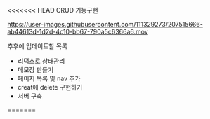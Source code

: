 <<<<<<< HEAD
CRUD 기능구현

https://user-images.githubusercontent.com/111329273/207515666-ab44613d-1d2d-4c10-bb67-790a5c6366a6.mov

추후에 업데이트할 목록

- 리덕스로 상태관리
- 메모장 만들기
- 페이지 목록 및 nav 추가
- creat에 delete 구현하기
- 서버 구축

=======
